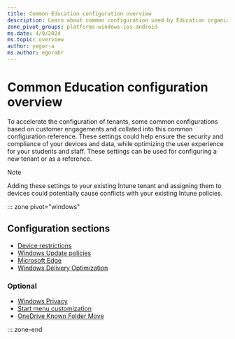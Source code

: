 ```yaml
---
title: Common Education configuration overview
description: Learn about common configuration used by Education organizations in Intune.
zone_pivot_groups: platforms-windows-ios-android
ms.date: 4/9/2024
ms.topic: overview
author: yegor-a
ms.author: egorabr
---
```


# Common Education configuration overview

To accelerate the configuration of tenants, some common configurations based on customer engagements and collated into this common configuration reference. These settings could help ensure the security and compliance of your devices and data, while optimizing the user experience for your students and staff. These settings can be used for configuring a new tenant or as a reference.

> [!NOTE]
> Adding these settings to your existing Intune tenant and assigning them to devices could potentially cause conflicts with your existing Intune policies.

::: zone pivot="windows"

## Configuration sections

- [Device restrictions](/mem/intune/industry/education/tutorial-school-deployment/common-config-settings-catalog-devicerestrictions)
- [Windows Update policies](/mem/intune/industry/education/tutorial-school-deployment/common-config-windows-updates)
- [Microsoft Edge](/mem/intune/industry/education/tutorial-school-deployment/common-config-settings-catalog-edge)
- [Windows Delivery Optimization](/mem/intune/industry/education/tutorial-school-deployment/common-config-settings-catalog-delivery-optimization)

### Optional

- [Windows Privacy](/mem/intune/industry/education/tutorial-school-deployment/common-config-settings-catalog-privacy)
- [Start menu customization](/mem/intune/industry/education/tutorial-school-deployment/common-config-settings-catalog-start-menu)
- [OneDrive Known Folder Move](/mem/intune/industry/education/tutorial-school-deployment/common-config-settings-catalog-onedrive-knownfoldermove)

::: zone-end
